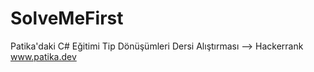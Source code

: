 # SolveMeFirst
Patika'daki C# Eğitimi Tip Dönüşümleri Dersi Alıştırması --> Hackerrank
www.patika.dev
